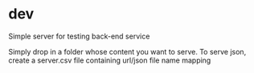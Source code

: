 # dev
Simple server for testing back-end service


Simply drop in a folder whose content you want to serve. 
To serve json, create a server.csv file containing url/json file name mapping

